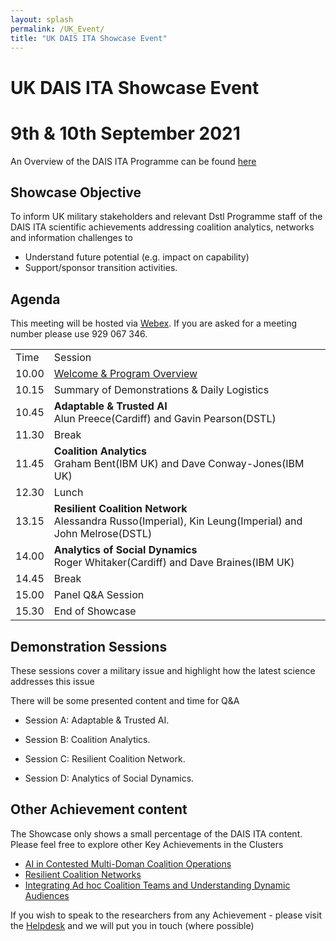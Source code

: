 ```yaml
---
layout: splash
permalink: /UK_Event/
title: "UK DAIS ITA Showcase Event"
---
```


# UK DAIS ITA Showcase Event
# 9th & 10th September 2021

An Overview of the DAIS ITA Programme can be found [here](https://dais-legacy.org/)

## Showcase Objective

To inform UK military stakeholders and relevant Dstl Programme staff of the DAIS ITA scientific achievements addressing coalition analytics, networks and information challenges to 
- Understand future potential (e.g. impact on capability)
- Support/sponsor transition activities. 

## Agenda

This meeting will be hosted via [Webex](https://ibm.webex.com/meet/helen.bowyer). If you are asked for a meeting number please use 929 067 346.

<table>
  <tbody>
    <tr>
      <td>Time</td>
      <td>Session</td>
    </tr>
    <tr>
      <td>10.00</td>
      <td><a href="https://ibm.webex.com/meet/helen.bowyer">Welcome & Program Overview</a>
      </td>
    </tr>
    <tr>
      <td>10.15</td>
      <td>Summary of Demonstrations & Daily Logistics</td>
    </tr>
    <tr>
      <td>10.45</td>
      <td><b>Adaptable & Trusted AI</b><br>Alun Preece(Cardiff) and Gavin Pearson(DSTL)
    </td>
    </tr>
    <tr>
      <td>11.30</td>
      <td>Break</td>
    </tr>
    <tr>
      <td>11.45</td>
      <td><b>Coalition Analytics</b><br>Graham Bent(IBM UK) and Dave Conway-Jones(IBM UK)
      </td>
    </tr>
    <tr>
      <td>12.30</td>
      <td>Lunch</td>
    </tr>
    <tr>
      <td>13.15</td>
      <td><b>Resilient Coalition Network</b><br>Alessandra Russo(Imperial), Kin Leung(Imperial) and John Melrose(DSTL)</td>
    </tr>
    <tr>
      <td>14.00</td>
      <td><b>Analytics of Social Dynamics</b><br>Roger Whitaker(Cardiff) and Dave Braines(IBM UK)</td>
    </tr>
    <tr>
      <td>14.45</td>
      <td>Break</td>
    </tr>
    <tr>
      <td>15.00</td>
      <td>
        Panel Q&A Session
      </td>
    </tr>
    <tr>
      <td>15.30</td>
      <td>End of Showcase</td>
    </tr>
  </tbody>
</table>


## Demonstration Sessions

These sessions cover a military issue and highlight how the latest science addresses this issue

There will be some presented content and time for Q&A

- Session A: Adaptable & Trusted AI.
<!--Alun Preece & Gavin Pearson.  Possibly 1c16 & 1d01 -->
- Session B: Coalition Analytics.
<!--Graham Bent & Dave C-J & Shiqiang Wang.  1a08 & 1a11 on.-->
- Session C: Resilient Coalition Network.
<!--Kin Leung, Alessandra Russo & John Melrose.  Possibly 2a09 on SDC, & ? on Policy.-->
- Session D: Analytics of Social Dynamics.
<!--Roger Whitaker & Dave Braines.   Possibly 3c01, 3a03 & 3b02 (which is 30 mins!)-->


## Other Achievement content

The Showcase only shows a small percentage of the DAIS ITA content. Please feel free to explore other Key Achievements in the Clusters
- [AI in Contested Multi-Doman Coalition Operations](/AI_Cluster)
- [Resilient Coalition Networks](/Resiliant_Cluster)
- [Integrating Ad hoc Coalition Teams and Understanding Dynamic Audiences](/Integrating_Cluster/)

If you wish to speak to the researchers from any Achievement - please visit the [Helpdesk](https://ibm.webex.com/meet/paulinea) and we will put you in touch (where possible)

<!-- Other Attendees - Andreas, Dan C, Graham W, Declan, Mark Law, - Shiqiang (PM) -->
<!-- (Rooms for Breakouts inc ANdreas, Declan, Pauline.) -->
<!--https://ibm.webex.com/meet/gwhite-->
<!--https://ibm.webex.com/meet/conway-->
<!--https://ibm.webex.com/meet/dancunnington-->
<!--https://ibm.webex.com/meet/dave_braines-->

